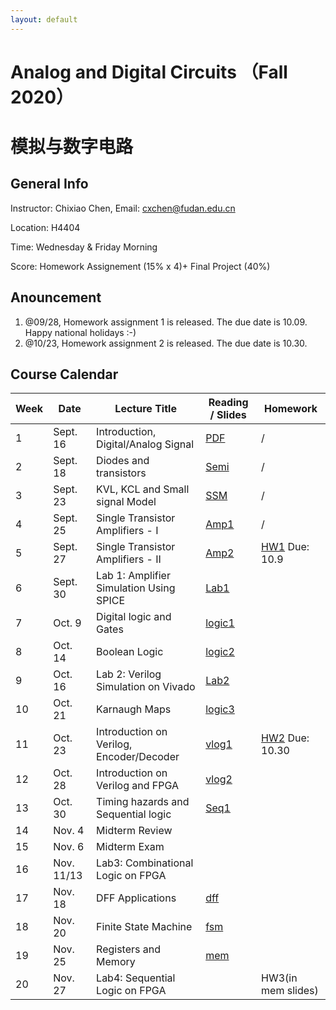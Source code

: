 ```yaml
---
layout: default
---
```


# Analog and Digital Circuits （Fall 2020）
# 模拟与数字电路

## General Info

Instructor: Chixiao Chen, 
Email: cxchen@fudan.edu.cn

Location: H4404

Time: Wednesday & Friday Morning


Score: Homework Assignement (15% x 4)+ Final Project (40%)

## Anouncement
1. @09/28, Homework assignment 1 is released. The due date is 10.09. Happy national holidays :-)
1. @10/23, Homework assignment 2 is released. The due date is 10.30. 

## Course Calendar

 Week | Date | Lecture Title | Reading / Slides | Homework|
 ---- |  ---- |-----|-----|----|
1| Sept. 16 | Introduction, Digital/Analog Signal | [PDF](./cktlec01.pdf)  | / |
2| Sept. 18 | Diodes and transistors | [Semi](./cktlec02.pdf)  | / |
3| Sept. 23 | KVL, KCL and Small signal Model | [SSM](./cktlec03.pdf)  | / |
4| Sept. 25 | Single Transistor Amplifiers - I| [Amp1](./cktlec04.pdf)  | / |
5| Sept. 27 | Single Transistor Amplifiers - II| [Amp2](./cktlec05.pdf)  | [HW1](./ckthw1.pdf) Due: 10.9 |
6| Sept. 30 | Lab 1: Amplifier Simulation Using SPICE |   [Lab1](./cktlec06.pdf) | |
7| Oct. 9   | Digital logic and Gates | [logic1](./cktlec07.pdf)  |  |
8| Oct. 14  | Boolean Logic  |   [logic2](./cktlec08.pdf) |  |
9| Oct. 16  | Lab 2: Verilog Simulation on Vivado |  [Lab2](./cktlec09.pdf)  |  |
10| Oct. 21  | Karnaugh Maps | [logic3](./cktlec10.pdf)  |  |
11| Oct. 23 | Introduction on Verilog, Encoder/Decoder |  [vlog1](./cktlec11.pdf)  | [HW2](./ckthw2.pdf) Due: 10.30 |
12| Oct. 28 | Introduction on Verilog and FPGA |  [vlog2](./cktlec12.pdf)  |  |
13| Oct. 30 | Timing hazards and Sequential logic |  [Seq1](./cktlec13.pdf)  |  |
14| Nov. 4 | Midterm Review |    |  |
15| Nov. 6 | Midterm Exam |   |   |
16| Nov. 11/13 | Lab3: Combinational Logic on FPGA |  |  |
17| Nov. 18 | DFF Applications | [dff](./cktlec14.pdf) |  |
18| Nov. 20 | Finite State Machine| [fsm](./cktlec15.pdf) |  |
19| Nov. 25 | Registers and Memory| [mem](./cktlec16.pdf) |  |
20| Nov. 27 | Lab4: Sequential Logic on FPGA | | HW3(in mem slides) |

